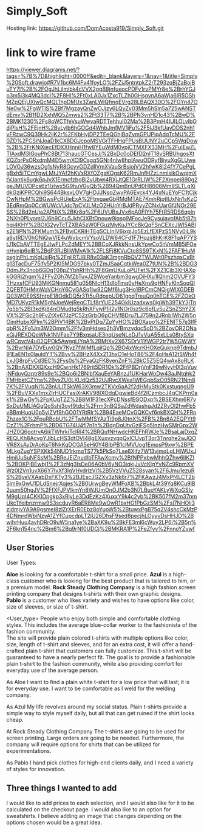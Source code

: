 # Simply_Soft
Hosting link: https://github.com/DomAcosta919/Simply_Soft.git

# link to wire frame
https://viewer.diagrams.net/?tags=%7B%7D&highlight=0000ff&edit=_blank&layers=1&nav=1&title=Simply%20Soft.drawio#R7V1bc6M4Fv41foyLO%2FZjJ5ntntpkZ2rT293zqBjZaBojBuTY7l%2B%2FOgJhLiImibk4cVVX2ggB8jnfueocPDFv1rvPMYr8e%2BrhYGJo3m5i3k4MQ3dci%2F8HI%2Ft0xLA0Jx1ZxcTLZh0GHsgvnA6aWja6IR5OShMZpQEjUXlwQcMQL1hpDMUx3ZanLWlQfmqEVrg28LBAQX30O%2FGYn47ONe0w%2FgWTlS%2Bf7MgzayQnZwOJjzy6LQyZv03Mm5hSln5a725wANSTdEmv%2B1fD2XxhMQ5Zmws2%2Ft33T7%2B%2BPN3vnHD1c43%2BwD%2BMK1230%2Fs8oWCTfeVsuWwvaRDTTehhuI02Ma%2B3PmH4IUILOLvlbOdjPlsH%2FEjnH%2BvLylb6hGOGd4WhbJmfMV1jFu%2F5lJ3kfUayDDS2nh1vFRzwC9Q39Hk2ijK2r%2FKbHyjDP2TEeQGhjBqZvmGPUPiqAdqTcMU%2F0ZD%2FCSiNJoaD1kCX8DGJcpoMSVGrTFHHqFPUsBUUNY2uCCp5WqDow%2B%2FrKNjXiecEfDXXHnniH1fw8YEuWdM0vpjCTMXFX33MH%2FuIEwZLTIAxdM3IGouPhC8Bt713haucGTCesJj%2BxDc0oDEfD2nIT18vSRBUhgosXtKQZbrPsORxdmM4D5wmXCl9Csgq5GNr4nlw8hplAwuODRyfBiyuXgGLUweLOVOJ36wzsOg1sNyR8GcyvGDZdllVmXVauSrBsjojVV2hfwK8I24fY7CePgLgBxh5iTCmYgwLMtJYAf2hKVxRXfOZgsKOgsK62RmJnfHZzLnmlsikOwqjmXtVJantjk6ugk6pJvX1ErmcfzbgBl2vUbwi4RXjJtQE1GrRLlW%2F2Xmpej890g2geJMUVDPcs6z1Izlwx5G9huVGyQb%2B94QmBnUPd0H8606Mm9SLTLgXidkGziKPRCQhi9S644BksxLOV7gHDJJNsqZwyPA6Evck4YJ4xNuEYoFC1tCjkCwNHpM%2BGwsPcRUieExA%2FtmgaeGbRMdMTAE7KmhRjptlIJxNn1sKzC3EdRmQp0CcWUWcVUdc7pCVJLMzO2HUnYrBJdPRyyZCNxUarGfJNOr29ESS%2Bd2nUja2APItjX%2BKr8q%2F6UVUBxJVx6pA0FIYh75FtR5RDS6qpln2NXh0PLyoml2J6h9Ccu5JkhCIXBtDnouw9iqsplMFocJe9CysujavofAb5t87hhgi4KHY%2BOIG2yyTcTZXBA5zW0FGuzMyKuJYCc8kQqFSnCEXcJWI5ABIs2E1iPN%2FKMum%2FBvjCKRiHTEgSCLInIV6ixgjJo5EzLfEXPzS5NVy0iL9ka6ytRDV0hONiQwVIE4uWvbcmVYsoVLDW64CFd1F7Hqzij8hKrK8F1qAP7YStJ1kCbAVTTEgEJIwFLPcZdMEY%2BBCoXJRkkNnsUkYpwCo5hVmMB5iFOenHynjp6elB%2BdP3RJBllWMvA1k%2FLSFj8KVuCto8SS9TKxN%2FAF1HuMoxglnPhLmKgUsjRg%2FgilRTJ8IR8v03aK3mgnRbQV2TWUWt0PszhqxCxBtg13TacDuF75Ifv5P2KI5MDG97bky0TZmJSaaCqtkWea0Z7tUN%2B%2BDG3DdmJfx3nob6GDqT08pZYbhRHh%2F8GmUKuLoPUFet%2FXZ1Cjb3XHAXpkGGRj2hqm%2FFvZGh7AfZbTuvJZSWoeYanbm3qwgDiHXu1IQhm2OVUFY3THzxsfCFU93MjKGNnmu581g056NlcH13dIbTmq0yHeXns9qHNFyKInSoqQl2QFBT0HMmWaVCHnY6CyGASq1lw92QMf6lug3Ho1BPCmCNQjgWlXGDEBQ03WOE9SSfntpE18OdkDQ5r3Tt5uRdpxpUD61gpqTreuQq0hTCE%2FZOkOMD7UKyzR1kM5gNJoeWejReqCTLf8rYUE254GklUzadxws0igWh39TkY3jTn7q5b%2BI3kdKj84nOMudtg5kRhXFviyP1iI2y1NOr0sz9c6pfLv5uZSnZShYZXVX%2FGc2h9FvZtXv67JzPC52zGrbO6pCHVfBDru7LJ759n2JRnbIWh2W5nOjmHqbxXPlm%2BPiV14BK%2BvPtDq7ZpYyHO%2BOXapo%2FENIT57e3lfFqbR%2Fo1Jm3W2Omm%2Ffv3mHdsep2h3VBmzvdqc5oD%2BZovOR2ONaxGjJREXDQeWNk1NVFae7Y9BxqsaUE3nqUseNLeDJ1vVuA55xLLs08tySXqwRCpvcV4u02QPOk5AwggLlYqA%2BMtXv2X67SDrV11fWGP2tr7W5GWWY%2BvrNlA7DVEuv0QV7Kyz7fWjMfLqiIQp%2BO4xWcrKHOXeQuknp9TdmbJ91EaEN1x0lauIdYT%2Byy%2BHzX4Xx213hxO1eHoT86%2F4oHsA12tSWh4fLxJG8rpFvCd3EC%2Fys0s%2FyaQzFK8yenZnF%2BkC5Z5EQ4wAx8oRLK%2BnAXDXXQXxcH9CwnHk1769rit5DR1Ok%2FfPBDrjVnF39wNyyHX3qVuvjNFduyQzptr89s9e%2BQo6i2BNlbfXauEeYABnzJ1UKHarWoDw43aJNtqhk2FMHbktCZYna%2ByxZU0LKUdQz532UJRvcXWea1WEGpbSxO05RN21Nm87K%2FVuqNl%2BnULlTSkW63XGmw2TKVx6aA2f2dHMuStk0KxstuqngU9%2FBuVXXx1mxZlrHUCFasiXrAKV98IXOdqDgwieBd4f2ICzmbcJ4gCKPrn0ak1%2BwGy%2FpKUqTZZ%2B8M1F31ecXPcDNssfEGODxp%2BSEXhm6R7vSxDuUMLlAGgQoSshj3oyf9tdci%2Frm3nBQSaZdWdashgJd2ZRvOl2hwFb5vBBmHuqU0p5yIZVf9hGO01YRtRlr%2B94EaeMCvGQKCyf6nkBXQH%2FRnZhzax1G%2FpuRBobU%2FTwMMfSYAzTi9p8J0tnX%2FB%2Bn8A2EQPYt9CzZ1%2FrhmP%2BD6TG74U4fi7n1h%2BdgDqUtvGziFSg5InzHwSMrGpx2WJHZ0Q6gotrvA6ikTWhrkiTclRI4%2BRQufNHwdcHKEFhRWJe%2BsaLajDxgZREQLKh8AcvgYJlbLcHS3dtOVI48gEXuxvzvgpQxICUvpT3qr3Tnrqhe2wJQOVR8XsAyDrAoKpT6NkKqDCGA5eHi0Y4BIbPB1clMVUog1EmpsP9xw%2BPEMLkgZugYSPXKk54NUD1rkmqTS77k5PkSq7Lxe6Xifz7W13vjmqLgLHlWUxJHmiUuSuNFSsM%2BReJEiZnudIbTFAwXcmy%2BfNPPxbwMhhQZhw6IlKZI%2BOKPjBEwbj1%2F3zNg3IsDe06A0bV6yNO3iqkjJvVcKlgYvNZc9RpmXVWz0l2Vn1uvX66Y7IvXf3IgVHvdrlzVi%2B5VzVVuZ528syan%2F6Jmu1ezuRS%2ByeVXAabDxFKTy3%2BJEscJGZXv3zNk6r7%2FKAwzJ4MxPf4LCT2b5lm9xGwU1DLdSnejrXqjes%2B0UrwgBeyWMFoXB%2BbkL4t39Yq8KCu9lB2uum50hgJV%2FfXFJPVlkmYn8WJUmOnOJM2b3N7LBuoYAKLyWXoGSIvM9gUqI4CKKlOpgkp3xRjyLe3DdEzKz4XuxxY9k4c2yb%2BK507fM2m37pmUkc1Yeibnzrmw9S3scduyR6aER8Me9wOwR1bxHGfPbGzSM%2FsI7NHOlj3zIdmjvYA9A9gsmeI8zlZrXErR0Ebz8oYupW5%2BtuwxPgB75q2V4shcCkMzP4DNmrdWbiNzyA1ZYfCupcdpLT2jU26DhsF9sed8pecjhLOyyvDsHHJD%2BwjhrHuu4ayhDRrO9uW5na1ye%2BaXK9u%2BkFE3ml6cWuy2LP6i%2B5n%2F6kn154nc%2Bm6%2Bq9rNf0UDCj%2BMKRA1P%2FeZfyv%2FnnoYZvwf

## User Stories 

User Types:

**Aloe** is looking for a comfortable t-shirt for a small price.
**Azul** is a high-class customer who is looking for the best product that is tailored to him, or a premium model. 
**Rock Steady Clothing Company** is a high fashion screen printing company that designs t-shirts with their own graphic designs. 
**Pablo** is a customer who likes variety and wishes to have options like color, size of sleeves, or size of t-shirt.

<User_type> People who enjoy both simple and comfortable clothing styles. This includes the average blue-collar worker to the fashionista of the fashion community.   
<Action> The site will provide plain colored t-shirts with multiple options like color, size, length of t-shirt and sleeves, and for an extra cost, it will offer a hand-crafted plain t-shirt that customers can fully customize. This t-shirt will be guaranteed to have a nearly perfect fit. 
<Goal> The goal is to provide a fashionable plain t-shirt to the fashion community, while also providing comfort for everyday use of the average person.

As Aloe 
I want to find a plain white t-shirt for a low price that will last; it is for everyday use. 
I want to be comfortable as I weld for the welding company. 

As Azul 
My life revolves around my social status.
Plain t-shirts provide a simple way to style myself daily, but all that can get ruined if the shirt looks cheap.   

At Rock Steady Clothing Company
The t-shirts are going to be used for screen printing. Large orders are going to be needed. 
Furthermore, the company will require options for shirts that can be utilized for experimentations.  

As Pablo 
I hand pick clothes for high-end clients daily, and I need a variety of styles for innovation.  

## Three things I wanted to add

I would like to add prices to each selection, and I would also like for it to be calculated on the checkout page. 
I would also like to an option for sweatshirts.
I believe adding an image that changes depending on the options chosen would be a great idea. 

